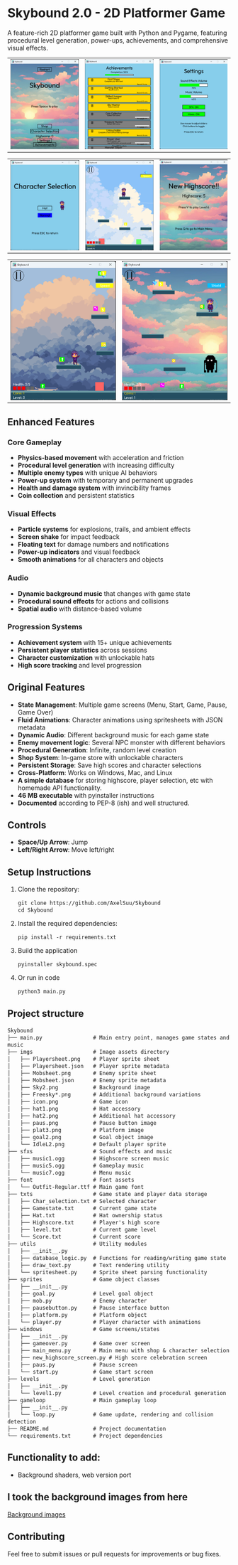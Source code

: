 # Skybound 2.0 - 2D Platformer Game

A feature-rich 2D platformer game built with Python and Pygame, featuring procedural level generation, power-ups, achievements, and comprehensive visual effects.

<table>
  <tr>
    <td><img src="imgs/pic1.png"/></td>
    <td><img src="imgs/pic2.png"/></td>
    <td><img src="imgs/pic3.png"/></td>
  </tr>
</table>

<table>
  <tr>
    <td><img src="imgs/pic4.png"/></td>
    <td><img src="imgs/pic9.png"/></td>
    <td><img src="imgs/pic10.png"/></td>
  </tr>
</table>

<table>
  <tr>
    <td><img src="imgs/pic8.png"/></td>
    <td><img src="imgs/pic6.png"/></td>
  </tr>
</table>

## Enhanced Features

### Core Gameplay
- **Physics-based movement** with acceleration and friction
- **Procedural level generation** with increasing difficulty
- **Multiple enemy types** with unique AI behaviors  
- **Power-up system** with temporary and permanent upgrades
- **Health and damage system** with invincibility frames
- **Coin collection** and persistent statistics

### Visual Effects
- **Particle systems** for explosions, trails, and ambient effects
- **Screen shake** for impact feedback
- **Floating text** for damage numbers and notifications
- **Power-up indicators** and visual feedback
- **Smooth animations** for all characters and objects

### Audio
- **Dynamic background music** that changes with game state
- **Procedural sound effects** for actions and collisions
- **Spatial audio** with distance-based volume

### Progression Systems
- **Achievement system** with 15+ unique achievements
- **Persistent player statistics** across sessions
- **Character customization** with unlockable hats
- **High score tracking** and level progression

## Original Features
- **State Management**: Multiple game screens (Menu, Start, Game, Pause, Game Over)
- **Fluid Animations**: Character animations using spritesheets with JSON metadata
- **Dynamic Audio**: Different background music for each game state
- **Enemy movement logic**: Several NPC monster with different behaviors
- **Procedural Generation**: Infinite, random level creation
- **Shop System**: In-game store with unlockable characters
- **Persistent Storage**: Save high scores and character selections
- **Cross-Platform**: Works on Windows, Mac, and Linux
- **A simple database** for storing highscore, player selection, etc with homemade API functionality.
- **46 MB executable** with pyinstaller instructions
- **Documented** according to PEP-8 (ish) and well structured.


## Controls
- **Space/Up Arrow**: Jump
- **Left/Right Arrow**: Move left/right

## Setup Instructions

1. Clone the repository:
   ```
   git clone https://github.com/AxelSuu/Skybound
   cd Skybound
   ```

2. Install the required dependencies:
   ```
   pip install -r requirements.txt
   ```

3. Build the application
   ```
   pyinstaller skybound.spec
   ```
4. Or run in code
   ```
   python3 main.py
   ```




## Project structure
```
Skybound
├── main.py                # Main entry point, manages game states and music
├── imgs                   # Image assets directory
│   ├── Playersheet.png    # Player sprite sheet
│   ├── Playersheet.json   # Player sprite metadata
│   ├── Mobsheet.png       # Enemy sprite sheet
│   ├── Mobsheet.json      # Enemy sprite metadata
│   ├── Sky2.png           # Background image
│   ├── Freesky*.png       # Additional background variations
│   ├── icon.png           # Game icon
│   ├── hat1.png           # Hat accessory
│   ├── hat2.png           # Additional hat accessory
│   ├── paus.png           # Pause button image
│   ├── plat3.png          # Platform image
│   ├── goal2.png          # Goal object image
│   └── IdleL2.png         # Default player sprite
├── sfxs                   # Sound effects and music
│   ├── music1.ogg         # Highscore screen music
│   ├── music5.ogg         # Gameplay music
│   └── music7.ogg         # Menu music
├── font                   # Font assets
│   └── Outfit-Regular.ttf # Main game font
├── txts                   # Game state and player data storage
│   ├── Char_selection.txt # Selected character
│   ├── Gamestate.txt      # Current game state
│   ├── Hat.txt            # Hat ownership status
│   ├── Highscore.txt      # Player's high score
│   ├── level.txt          # Current game level
│   └── Score.txt          # Current score
├── utils                  # Utility modules
│   ├── __init__.py
│   ├── database_logic.py  # Functions for reading/writing game state
│   ├── draw_text.py       # Text rendering utility
│   └── spritesheet.py     # Sprite sheet parsing functionality
├── sprites                # Game object classes
│   ├── __init__.py
│   ├── goal.py            # Level goal object
│   ├── mob.py             # Enemy character
│   ├── pausebutton.py     # Pause interface button
│   ├── platform.py        # Platform object
│   └── player.py          # Player character with animations
├── windows                # Game screens/states
│   ├── __init__.py
│   ├── gameover.py        # Game over screen
│   ├── main_menu.py       # Main menu with shop & character selection
│   ├── new_highscore_screen.py # High score celebration screen
│   ├── paus.py            # Pause screen
│   └── start.py           # Game start screen
├── levels                 # Level generation
│   ├── __init__.py
│   └── level1.py          # Level creation and procedural generation
├── gameloop               # Main gameplay loop
│   ├── __init__.py
│   └── loop.py            # Game update, rendering and collision detection
├── README.md              # Project documentation
└── requirements.txt       # Project dependencies
```

## Functionality to add:
- Background shaders, web version port

## I took the background images from here
[Background images](https://craftpix.net/freebies/free-sky-with-clouds-background-pixel-art-set/)


## Contributing

Feel free to submit issues or pull requests for improvements or bug fixes.
